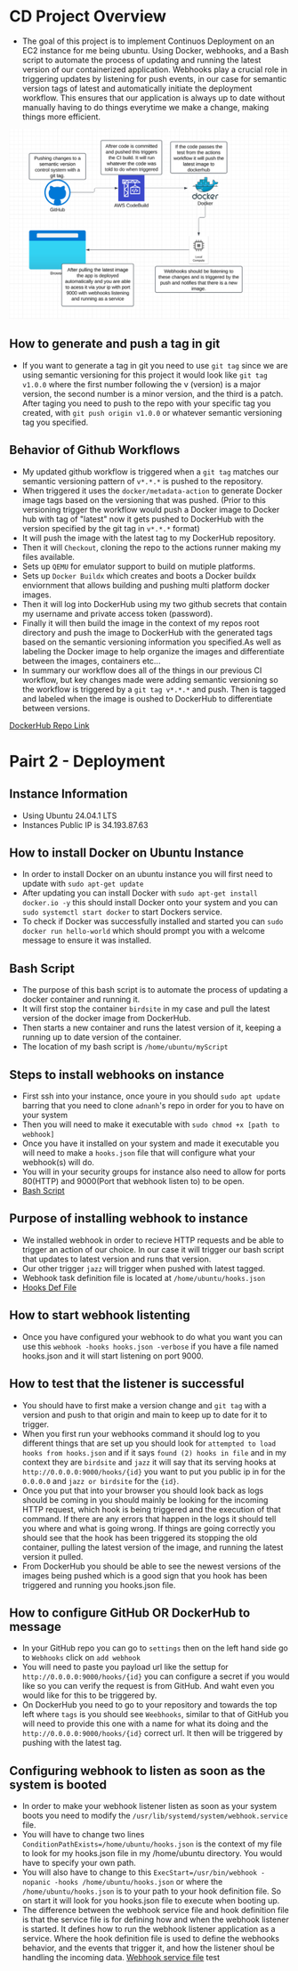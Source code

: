 # CD Project Overview
- The goal of this project is to implement Continuos Deployment on an EC2 instance for me being ubuntu. Using Docker, webhooks, and a Bash script to automate the process of updating and running the latest version of our containerized application. Webhooks play a crucial role in triggering updates by listening for push events, in our case for semantic version tags of latest and automatically initiate the deployment workflow. This ensures that our application is always up to date without manually having to do things everytime we make a change, making things more efficient.

![Diagram Flow](images/CD.png)

## How to generate and push a tag in git
- If you want to generate a tag in git you need to use `git tag` since we are using semantic versioning for this project it would look like `git tag v1.0.0` where the first number following the v (version) is a major version, the second number is a minor version, and the third is a patch. After taging you need to push to the repo with your specific tag you created, with `git push origin v1.0.0` or whatever semantic versioning tag you specified.

## Behavior of Github Workflows
- My updated github workflow is triggered when a `git tag` matches our semantic versioning pattern of `v*.*.*` is pushed to the repository.
- When triggered it uses the `docker/metadata-action` to generate Docker image tags based on the versioning that was pushed. (Prior to this versioning trigger the workflow would push a Docker image to Docker hub with tag of "latest" now it gets pushed to DockerHub with the version specified by the git tag in `v*.*.*` format)
- It will push the image with the latest tag to my DockerHub repository.
- Then it will `Checkout`, cloning the repo to the actions runner making my files available.
- Sets up `QEMU` for emulator support to build on mutiple platforms.
- Sets up `Docker Buildx` which creates and boots a Docker buildx enviornment that allows building and pushing multi platform docker images.
- Then it will log into DockerHub using my two github secrets that contain my username and private access token (password).
- Finally it will then build the image in the context of my repos root directory and push the image to  DockerHub with the generated tags based on the semantic versioning information you specified.As well as labeling the Docker image to help organize the images and differentiate between the images, containers etc...
- In summary our workflow does all of the things in our previous CI workflow, but key changes made were adding semantic versioning so the workflow is triggered by a `git tag v*.*.*` and push. Then is tagged and labeled when the image is oushed to DockerHub to differentiate between versions. 


[DockerHub Repo Link](https://hub.docker.com/repository/docker/ethanschultz2/schultz-ceg3120/general)


# Pairt 2 - Deployment

## Instance Information
- Using Ubuntu 24.04.1 LTS 
- Instances Public IP is 34.193.87.63
## How to install Docker on Ubuntu Instance
- In order to install Docker on an ubuntu instance you will first need to update with `sudo apt-get update`
- After updating you can install Docker with `sudo apt-get install docker.io -y` this should install Docker onto your system and you can `sudo systemctl start docker` to start Dockers service.
- To check if Docker was successfully installed and started you can `sudo docker run hello-world` which should prompt you with a welcome message to ensure it was installed. 

## Bash Script
- The purpose of this bash script is to automate the process of updating a docker container and running it.
- It will first stop the container `birdsite` in my case and pull the latest version of the docker image from DockerHub.
- Then starts a new container and runs the latest version of it, keeping a running up to date version of the container.
- The location of my bash script is `/home/ubuntu/myScript`

## Steps to install webhooks on instance
- First ssh into your instance, once youre in you should `sudo apt update` barring that you need to clone `adnanh`'s repo in order for you to have on your system
- Then you will need to make it executable with `sudo chmod +x [path to webhook]`
- Once you have it installed on your system and made it executable you will need to make a `hooks.json` file that will configure what your webhook(s) will do.
- You will in your security groups for instance also need to allow for ports 80(HTTP) and 9000(Port that webhook listen to) to be open.
- [Bash Script](https://github.com/WSU-kduncan/f24cicd-ethanschultz2/blob/main/deployment/myScript)

## Purpose of installing webhook to instance
- We installed webhook in order to recieve HTTP requests and be able to trigger an action of our choice. In our case it will trigger our bash script that updates to latest version and runs that version.
- Our other trigger `jazz` will trigger when pushed with latest tagged.
- Webhook task definition file is located at `/home/ubuntu/hooks.json`
- [Hooks Def File](https://github.com/WSU-kduncan/f24cicd-ethanschultz2/blob/main/deployment/hooks.json)

## How to start webhook listenting 
- Once you have configured your webhook to do what you want you can use this `webhook -hooks hooks.json -verbose` if you have a file named hooks.json and it will start listening on port 9000.

## How to test that the listener is successful
- You should have to first make a version change and `git tag` with a version and push to that origin and main to keep up to date for it to trigger.
- When you first run your webhooks command it should log to you different things that are set up you should look for `attempted to load hooks from hooks.json` and if it says `found (2) hooks in file` and in my context they are `birdsite` and `jazz` it will say that its serving hooks at ` http://0.0.0.0:9000/hooks/{id}` you want to put you public ip in for the `0.0.0.0` and `jazz or birdsite` for the `{id}`.
- Once you put that into your browser you should look back as logs should be coming in you should mainly be looking for the incoming HTTP request, which hook is being triggered and the execution of that command. If there are any errors that happen in the logs it should tell you where and what is going wrong. If things are going correctly you should see that the hook has been triggered its stopping the old container, pulling the latest version of the image, and running the latest version it pulled.
- From DockerHub you should be able to see the newest versions of the images being pushed which is a good sign that you hook has been triggered and running you hooks.json file.

## How to configure GitHub OR DockerHub to message
- In your GitHub repo you can go to `settings` then on the left hand side go to `Webhooks` click on `add webhook` 
- You will need to paste you payload url like the settup for ` http://0.0.0.0:9000/hooks/{id}` you can configure a secret if you would like so you can verify the request is from GitHub. And waht even you would like for this to be triggered by.
- On DockerHub you need to go to your repository and towards the top left where `tags` is you should see `Weebhooks`, similar to that of GitHub you will need to provide this one with a name for what its doing and the `http://0.0.0.0:9000/hooks/{id}` correct url. It then will be triggered by pushing with the latest tag.

## Configuring webhook to listen as soon as the system is booted
- In order to make your webhook listener listen as soon as your system boots you need to modify the `/usr/lib/systemd/system/webhook.service` file. 
- You will have to change two lines `ConditionPathExists=/home/ubuntu/hooks.json` is the context of my file to look for my hooks.json file in my /home/ubuntu directory. You would have to specify your own path.
- You will also have to change to this `ExecStart=/usr/bin/webhook -nopanic -hooks /home/ubuntu/hooks.json` or where the `/home/ubuntu/hooks.json` is to your path to your hook definition file. So on start it will look for you hooks.json file to execute when booting up.
- The difference between the webhook service file and hook definition file is that the service file is for defining how and when the webhook listener is started. It defines how to run the webhook listener application as a service. Where the hook definition file is used to define the webhooks behavior, and the events that trigger it, and how the listener shoul be handling the incoming data.
[Webhook service file](https://github.com/WSU-kduncan/f24cicd-ethanschultz2/blob/main/deployment/webhook.service) test
